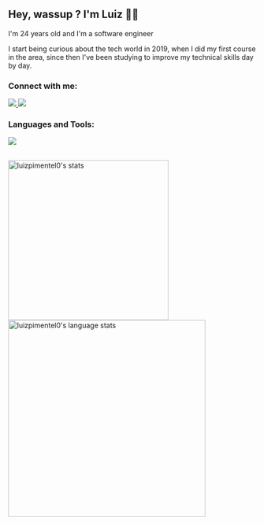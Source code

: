 ## Hey, wassup ? I'm Luiz 🤙🏾

<div align="left">
 <p>I'm 24 years old and I'm a software engineer</p>
 <p>I start being curious about the tech world in 2019, when I did my first course in the area, since then I've been studying to improve my technical skills day by day.</p>

 <h3 align="left">Connect with me:</h3>
 <p align="left">
  <a href="https://www.linkedin.com/in/luizpimentel0/">
   <img src="https://skillicons.dev/icons?i=linkedin" />
  </a>
  <a href="https://dev.to/luizpimentel0">
   <img src="https://skillicons.dev/icons?i=devto" />
  </a>
 </p>

<h3>Languages and Tools:</h3>
 <p align="left">
    <img src="https://skillicons.dev/icons?i=javascript,react,vue,typescript,php,laravel,symfony,css,html,mysql" />
</p>

</div>
<br />
 <div align="left">
  <img width="325em" src="https://github-readme-stats-sigma-five.vercel.app/api/top-langs/?username=luizpimentel0&layout=compact&theme=dark&count_private=true&hide_border=true" alt="luizpimentel0's stats"/>
  <img width="400em" src="https://github-readme-stats-sigma-five.vercel.app/api?username=luizpimentel0&theme=dark&show_icons=true&count_private=true&hide_border=true"  alt="luizpimentel0's language stats"/>
 </div>
